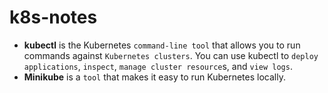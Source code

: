 # k8s-notes

 - **kubectl**  is the Kubernetes `command-line tool` that allows you to run commands against `Kubernetes clusters`. You can use kubectl to `deploy applications`, `inspect`, `manage cluster resource`s, and `view logs`.
 - **Minikube** is a `tool` that makes it easy to run Kubernetes locally. 

